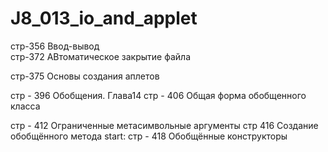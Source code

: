 # J8_013_io_and_applet

 стр-356 Ввод-вывод  
 стр-372 АВтоматическое закрытие файла

 стр-375 Основы создания аплетов
 
 стр - 396 Обобщения. Глава14
 стр - 406 Общая форма обобщенного класса
  
 стр - 412 Ограниченные метасимвольные аргументы
 стр 416 Создание обобщённого метода
  start: стр - 418 Обобщённые конструкторы